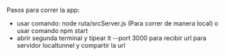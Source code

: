 Pasos para correr la app:

- usar comando: node ruta/srcServer.js (Para correr de manera local) o usar comando npm start
- abrir segunda terminal y tipear lt --port 3000 para recibir url para servidor localtunnel y compartir la url

